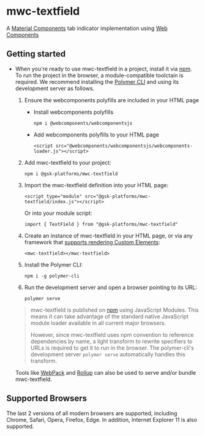 # mwc-textfield
A [Material Components](https://material.io/develop/) tab indicator implementation using [Web Components](https://www.webcomponents.org/introduction)

## Getting started

* When you're ready to use mwc-textfield in a project, install it via [npm](https://www.npmjs.com/). To run the project in the browser, a module-compatible toolctain is required. We recommend installing the [Polymer CLI](https://github.com/Polymer/polymer-cli) and using its development server as follows.

  1. Ensure the webcomponents polyfills are included in your HTML page

      - Install webcomponents polyfills

          ```npm i @webcomponents/webcomponentsjs```

      - Add webcomponents polyfills to your HTML page

          ```<script src="@webcomponents/webcomponentsjs/webcomponents-loader.js"></script>```

  1. Add mwc-textfield to your project:

      ```npm i @gsk-platforms/mwc-textfield```

  1. Import the mwc-textfield definition into your HTML page:

      ```<script type="module" src="@gsk-platforms/mwc-textfield/index.js"></script>```

      Or into your module script:

      ```import { TextField } from "@gsk-platforms/mwc-textfield"```

  1. Create an instance of mwc-textfield in your HTML page, or via any framework that [supports rendering Custom Elements](https://custom-elements-everywhere.com/):

      ```<mwc-textfield></mwc-textfield>```

  1. Install the Polymer CLI:

      ```npm i -g polymer-cli```

  1. Run the development server and open a browser pointing to its URL:

      ```polymer serve```

  > mwc-textfield is published on [npm](https://www.npmjs.com/package/@gsk-platforms/mwc-textfield) using JavaScript Modules.
  This means it can take advantage of the standard native JavaScript module loader available in all current major browsers.
  >
  > However, since mwc-textfield uses npm convention to reference dependencies by name, a light transform to rewrite specifiers to URLs is required to get it to run in the browser. The polymer-cli's development server `polymer serve` automatically handles this transform.

  Tools like [WebPack](https://webpack.js.org/) and [Rollup](https://rollupjs.org/) can also be used to serve and/or bundle mwc-textfield.

## Supported Browsers

The last 2 versions of all modern browsers are supported, including
Chrome, Safari, Opera, Firefox, Edge. In addition, Internet Explorer 11 is also supported.
